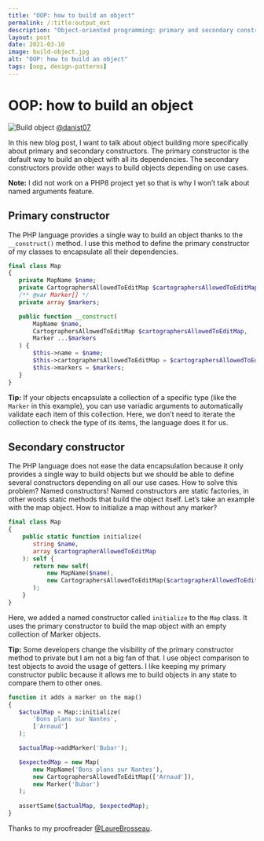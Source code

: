 ```yaml
---
title: "OOP: how to build an object"
permalink: /:title:output_ext
description: "Object-oriented programming: primary and secondary constructors. The primary constructor is the default way to build an object with all its dependencies. The secondary constructors provide other ways to build objects depending on use cases."
layout: post
date: 2021-03-10
image: build-object.jpg
alt: "OOP: how to build an object"
tags: [oop, design-patterns]
---
```


# OOP: how to build an object

![Build object](assets/img/posts/build-object.jpg)
[@danist07](https://unsplash.com/@danist07)

In this new blog post, I want to talk about object building more specifically about primary and secondary constructors. The primary constructor is the default way to build an object with all its dependencies. The secondary constructors provide other ways to build objects depending on use cases.

**Note:** I did not work on a PHP8 project yet so that is why I won’t talk about named arguments feature.

## Primary constructor

The PHP language provides a single way to build an object thanks to the  `__construct()`  method. I use this method to define the primary constructor of my classes to encapsulate all their dependencies.

```php
final class Map
{
   private MapName $name;
   private CartographersAllowedToEditMap $cartographersAllowedToEditMap;
   /** @var Marker[] */
   private array $markers;

   public function __construct(
       MapName $name,
       CartographersAllowedToEditMap $cartographersAllowedToEditMap,
       Marker ...$markers
   ) {  
       $this->name = $name;
       $this->cartographersAllowedToEditMap = $cartographersAllowedToEditMap;
       $this->markers = $markers;
   }
}
```

**Tip:** If your objects encapsulate a collection of a specific type (like the `Marker` in this example), you can use variadic arguments to automatically validate each item of this collection. Here, we don’t need to iterate the collection to check the type of its items, the language does it for us.

## Secondary constructor

The PHP language does not ease the data encapsulation because it only provides a single way to build objects but we should be able to define several constructors depending on all our use cases. How to solve this problem? Named constructors! Named constructors are static factories, in other words static methods that build the object itself.
Let’s take an example with the map object. How to initialize a map without any marker?

```php
final class Map
{
    public static function initialize(
       string $name,
       array $cartographerAllowedToEditMap
    ): self {
       return new self(
           new MapName($name),
           new CartographersAllowedToEditMap($cartographerAllowedToEditMap),
       );
    }
}
```

Here, we added a named constructor called  `initialize` to the `Map` class. It uses the primary constructor to build the map object with an empty collection of Marker objects.

**Tip:** Some developers change the visibility of the primary constructor method to private but I am not a big fan of that. I use object comparison to test objects to avoid the usage of getters. I like keeping my primary constructor public because it allows me to build objects in any state to compare them to other ones.

```php
function it adds a marker on the map()
{
   $actualMap = Map::initialize(
       'Bons plans sur Nantes',
       ['Arnaud']
   );

   $actualMap->addMarker('Bubar');

   $expectedMap = new Map(
       new MapName('Bons plans sur Nantes'),
       new CartographersAllowedToEditMap(['Arnaud']),
       new Marker('Bubar')
   );
   
   assertSame($actualMap, $expectedMap);
}
```

Thanks to my proofreader [@LaureBrosseau](https://twitter.com/LaureBrosseau).